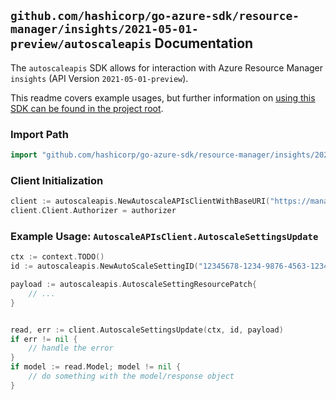 
## `github.com/hashicorp/go-azure-sdk/resource-manager/insights/2021-05-01-preview/autoscaleapis` Documentation

The `autoscaleapis` SDK allows for interaction with Azure Resource Manager `insights` (API Version `2021-05-01-preview`).

This readme covers example usages, but further information on [using this SDK can be found in the project root](https://github.com/hashicorp/go-azure-sdk/tree/main/docs).

### Import Path

```go
import "github.com/hashicorp/go-azure-sdk/resource-manager/insights/2021-05-01-preview/autoscaleapis"
```


### Client Initialization

```go
client := autoscaleapis.NewAutoscaleAPIsClientWithBaseURI("https://management.azure.com")
client.Client.Authorizer = authorizer
```


### Example Usage: `AutoscaleAPIsClient.AutoscaleSettingsUpdate`

```go
ctx := context.TODO()
id := autoscaleapis.NewAutoScaleSettingID("12345678-1234-9876-4563-123456789012", "example-resource-group", "autoScaleSettingName")

payload := autoscaleapis.AutoscaleSettingResourcePatch{
	// ...
}


read, err := client.AutoscaleSettingsUpdate(ctx, id, payload)
if err != nil {
	// handle the error
}
if model := read.Model; model != nil {
	// do something with the model/response object
}
```
